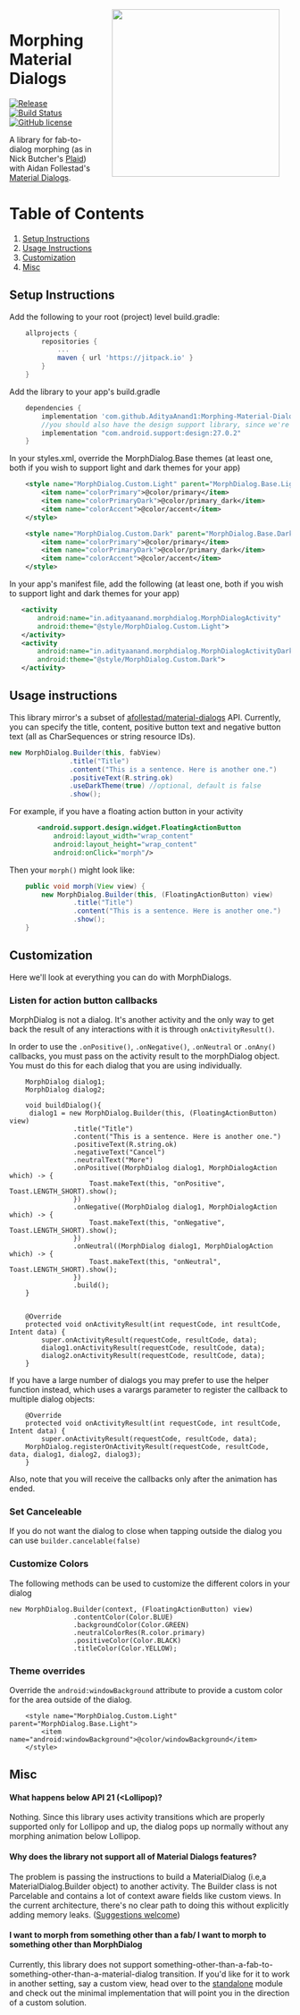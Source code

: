 <img src="screenies/1.gif" width="300" align="right" hspace="20">

# Morphing Material Dialogs
[![Release](https://jitpack.io/v/AdityaAnand1/Morphing-Material-Dialogs.svg)](https://jitpack.io/#AdityaAnand1/Morphing-Material-Dialogs)
[![Build Status](https://travis-ci.org/AdityaAnand1/Morphing-Material-Dialogs.svg)](https://travis-ci.org/AdityaAnand1/Morphing-Material-Dialogs)
[![GitHub license](https://img.shields.io/github/license/mashape/apistatus.svg)](https://github.com/AdityaAnand1/Morphing-Material-Dialog/blob/master/LICENSE.txt)



A library for fab-to-dialog morphing (as in Nick Butcher's [Plaid](https://github.com/nickbutcher/plaid)) with Aidan Follestad's [Material Dialogs](https://github.com/afollestad/material-dialogs).

# Table of Contents
1. [Setup Instructions](https://github.com/AdityaAnand1/Morphing-Material-Dialogs#setup-instructions)
2. [Usage Instructions](https://github.com/AdityaAnand1/Morphing-Material-Dialogs#usage-instructions)
3. [Customization](https://github.com/AdityaAnand1/Morphing-Material-Dialogs#customization)
4. [Misc](https://github.com/AdityaAnand1/Morphing-Material-Dialogs#misc)

## Setup Instructions

 Add the following to your root (project) level build.gradle:

```gradle
	allprojects {
		repositories {
			...
			maven { url 'https://jitpack.io' }
		}
	}
```

Add the library to your app's build.gradle

```gradle
	dependencies {
		implementation 'com.github.AdityaAnand1:Morphing-Material-Dialogs:0.0.2'
		//you should also have the design support library, since we're using the native floating action button
   		implementation "com.android.support:design:27.0.2"
	}
```

In your styles.xml, override the MorphDialog.Base themes (at least one, both if you wish to support light and dark themes for your app)

```xml
    <style name="MorphDialog.Custom.Light" parent="MorphDialog.Base.Light">
        <item name="colorPrimary">@color/primary</item>
        <item name="colorPrimaryDark">@color/primary_dark</item>
        <item name="colorAccent">@color/accent</item>
    </style>

    <style name="MorphDialog.Custom.Dark" parent="MorphDialog.Base.Dark">
        <item name="colorPrimary">@color/primary</item>
        <item name="colorPrimaryDark">@color/primary_dark</item>
        <item name="colorAccent">@color/accent</item>
    </style>
 ```
 
 In your app's manifest file, add the following (at least one, both if you wish to support light and dark themes for your app)
 
 ```xml
    <activity
        android:name="in.adityaanand.morphdialog.MorphDialogActivity"
        android:theme="@style/MorphDialog.Custom.Light">
    </activity>
    <activity
        android:name="in.adityaanand.morphdialog.MorphDialogActivityDark"
        android:theme="@style/MorphDialog.Custom.Dark">
    </activity>
 ```
 
 ## Usage instructions
 
This library mirror's a subset of [afollestad/material-dialogs](https://github.com/afollestad/material-dialogs) API. Currently, you can specify the title, content, positive button text and negative button text (all as CharSequences or string resource IDs).
  
 ```java
 new MorphDialog.Builder(this, fabView)
                .title("Title")
                .content("This is a sentence. Here is another one.") 
                .positiveText(R.string.ok)
                .useDarkTheme(true) //optional, default is false
                .show();
 ```
 
 
For example, if you have a floating action button in your activity
 
 ```xml
        <android.support.design.widget.FloatingActionButton
            android:layout_width="wrap_content"
            android:layout_height="wrap_content"
            android:onClick="morph"/>
```

Then your `morph()` might look like:

```java
    public void morph(View view) {
        new MorphDialog.Builder(this, (FloatingActionButton) view)
                .title("Title")
                .content("This is a sentence. Here is another one.")
                .show();
    }
```

## Customization

Here we'll look at everything you can do with MorphDialogs.

### Listen for action button callbacks

MorphDialog is not a dialog. It's another activity and the only way to get back the result of any interactions with it is through `onActivityResult()`.

In order to use the `.onPositive()`, `.onNegative()`, `.onNeutral` or `.onAny()` callbacks, you must pass on the activity result to the morphDialog object. You must do this for each dialog that you are using individually.

```
    MorphDialog dialog1;
    MorphDialog dialog2;
    
    void buildDialog(){
     dialog1 = new MorphDialog.Builder(this, (FloatingActionButton) view)
                .title("Title")
                .content("This is a sentence. Here is another one.")
                .positiveText(R.string.ok)
                .negativeText("Cancel")
                .neutralText("More")
                .onPositive((MorphDialog dialog1, MorphDialogAction which) -> {
                    Toast.makeText(this, "onPositive", Toast.LENGTH_SHORT).show();
                })
                .onNegative((MorphDialog dialog1, MorphDialogAction which) -> {
                    Toast.makeText(this, "onNegative", Toast.LENGTH_SHORT).show();
                })
                .onNeutral((MorphDialog dialog1, MorphDialogAction which) -> {
                    Toast.makeText(this, "onNeutral", Toast.LENGTH_SHORT).show();
                })
                .build();
	}
	
    
    @Override
    protected void onActivityResult(int requestCode, int resultCode, Intent data) {
        super.onActivityResult(requestCode, resultCode, data);
        dialog1.onActivityResult(requestCode, resultCode, data);
        dialog2.onActivityResult(requestCode, resultCode, data);
    }
```

If you have a large number of dialogs you may prefer to use the helper function instead, which uses a varargs parameter to register the callback to multiple dialog objects:

```
    @Override
    protected void onActivityResult(int requestCode, int resultCode, Intent data) {
        super.onActivityResult(requestCode, resultCode, data);
	MorphDialog.registerOnActivityResult(requestCode, resultCode, data, dialog1, dialog2, dialog3);
    }
```

Also, note that you will receive the callbacks only after the animation has ended. 

### Set Canceleable

If you do not want the dialog to close when tapping outside the dialog you can use `builder.cancelable(false)`

### Customize Colors

The following methods can be used to customize the different colors in your dialog
```
new MorphDialog.Builder(context, (FloatingActionButton) view)
                .contentColor(Color.BLUE)
                .backgroundColor(Color.GREEN)
                .neutralColorRes(R.color.primary)
                .positiveColor(Color.BLACK)
                .titleColor(Color.YELLOW);
```

### Theme overrides

Override the `android:windowBackground` attribute to provide a custom color for the area outside of the dialog.

```
    <style name="MorphDialog.Custom.Light" parent="MorphDialog.Base.Light">
        <item name="android:windowBackground">@color/windowBackground</item>
    </style>
```


## Misc

#### What happens below API 21 (<Lollipop)?

Nothing. Since this library uses activity transitions which are properly supported only for Lollipop and up, the dialog pops up normally without any morphing animation below Lollipop.

#### Why does the library not support all of Material Dialogs features?

The problem is passing the instructions to build a MaterialDialog (i.e,a  MaterialDialog.Builder object) to another activity. The Builder class is not Parcelable and contains a lot of context aware fields like custom views. In the current architecture, there's no clear path to doing this without explicitly adding memory leaks. ([Suggestions welcome](https://github.com/AdityaAnand1/Morphing-Material-Dialogs/issues/new))

#### I want to morph **from something other than a fab**/ I want to morph **to something other than MorphDialog**

Currently, this library does not support something-other-than-a-fab-to-something-other-than-a-material-dialog transition. If you'd like for it to work in another setting, say a custom view, head over to the [standalone](https://github.com/AdityaAnand1/Morphing-Material-Dialogs/tree/master/standalone) module and check out the minimal implementation that will point you in the direction of a custom solution.
